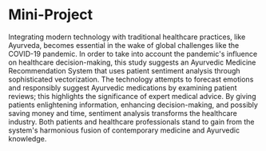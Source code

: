 # Mini-Project
Integrating modern technology with traditional 
healthcare practices, like Ayurveda, becomes essential in 
the wake of global challenges like the COVID-19 pandemic. 
In order to take into account the pandemic's influence on 
healthcare decision-making, this study suggests an 
Ayurvedic Medicine Recommendation System that uses 
patient sentiment analysis through sophisticated 
vectorization. The technology attempts to forecast emotions 
and responsibly suggest Ayurvedic medications by 
examining patient reviews; this highlights the significance 
of expert medical advice. By giving patients enlightening 
information, enhancing decision-making, and possibly 
saving money and time, sentiment analysis transforms the 
healthcare industry. Both patients and healthcare 
professionals stand to gain from the system's harmonious 
fusion of contemporary medicine and Ayurvedic knowledge.
